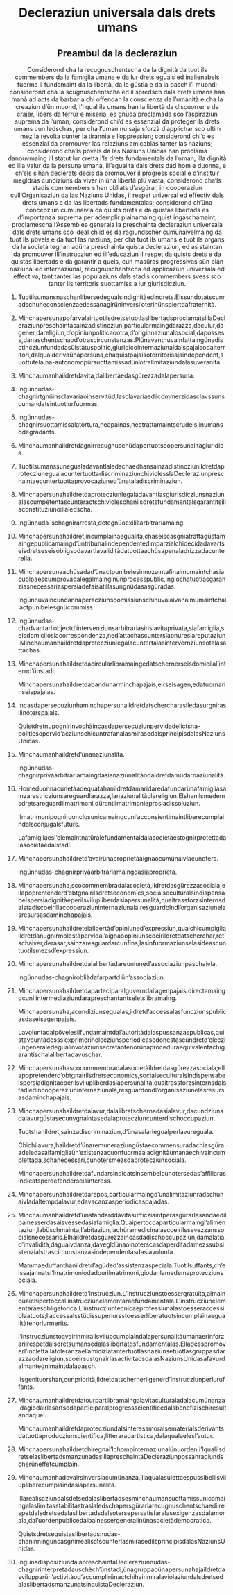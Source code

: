 <h1 align='center'>Decleraziun universala dals drets umans</h1>
<h2 align='center'>Preambul da la decleraziun</h2>
<p align='center'>Considerond cha la recugnuschentscha da la dignità da tuot ils commembers da la famiglia umana e da lur drets eguals ed inalienabels fuorma il fundamaint da la libertà, da la güstia e da la pasch i’l muond;
considerond cha la scugnuschentscha ed il spredsch dals drets umans han manà ad acts da barbaria chi offendan la conscienza da l’umanità e cha la creaziun d’ün muond, i’l qual ils umans han la libertà da discuorrer e da crajer, libers da terrur e miseria, es gnüda proclamada sco l’aspiraziun suprema da l’uman;
considerond chi’d es essenzial da proteger ils drets umans cun ledschas, per cha l’uman nu saja sforzà d’applichar sco ultim mez la revolta cunter la tirannia e l’oppressiun;
considerond chi’d es essenzial da promouver las relaziuns amicablas tanter las naziuns;
considerond cha’ls pövels da las Naziuns Unidas han proclamà danouvmaing i’l statut lur cretta i’ls drets fundamentals da l’uman, illa dignità ed illa valur da la persuna umana, ill’egualità dals drets dad hom e duonna, e ch’els s’han declerats decis da promouver il progress social e d’instituir megldras cundiziuns da viver in üna libertà plü vasta;
considerond cha’ls stadis commembers s’han obliats d’asgürar, in cooperaziun cull’Organisaziun da las Naziuns Unidas, il respet universal ed effectiv dals drets umans e da las libertads fundamentalas;
considerond ch’üna concepziun cumünaivla da quists drets e da quistas libertads es d’importanza suprema per ademplir plainamaing quist ingaschamaint,
proclamescha l’Assemblea generala la preschainta decleraziun universala dals drets umans sco ideal ch’id es da ragiundscher cumünaivelmaing da tuot ils pövels e da tuot las naziuns, per cha tuot ils umans e tuot ils organs da la società tegnan adüna preschainta quista decleraziun, ed as staintan da promouver ill’instrucziun ed ill’educaziun il respet da quists drets e da quistas libertads e da garantir a quels, cun masüras progressivas sün plan naziunal ed internaziunal, recugnuschentscha ed applicaziun universala ed effectiva, tant tanter las populaziuns dals stadis commembers svess sco tanter ils territoris suottamiss a lur giurisdicziun.</p>
<ol>
  <li>
    <p>Tuotilsumansnaschanlibersedegualsindignitàedindrets.Elssundotatscunradschuneconscienzaedessanagirüninversl’oterinünspiertdafraternità.</p>
  </li>
  <li>
    <p>MinchapersunapofarvalairtuotilsdretsetuotlaslibertadsproclamatsillaDecleraziunpreschaintasainzadistincziun,particularmaingdarazza,daculur,dagener,dareligiun,d’opiniunpoliticaootra,d’originnaziunalosocial,dapossess,danaschentschaod’otrascircunstanzas.Plünavantnuvainfattaingünadisctincziunfundadasülstatuspolitic,giuridicointernaziunaldalspajaisodalterritori,dalqualderivaünapersuna,chaquistpajaisoterritorisajaindependent,suottutela,na-autonomopürsuottamissadün’otralimitaziundalasuveranità.</p>
  </li>
  <li>
    <p>Minchaumanhaildretdavita,dalibertàedasgürezzadalapersuna.</p>
  </li>
  <li>
    <p>Ingünnudas-chagnirtgnüinsclavariaoinservitüd,lasclavariaedilcommerzidasclavssunscumandatsintuotlurfuormas.</p>
  </li>
  <li>
    <p>Ingünnudas-chagnirsuottamissalatortura,neapainas,neatrattamaintscrudels,inumansodegradants.</p>
  </li>
  <li>
    <p>Minchaumanhaildretdagnirrecugnuschüdapertuotscopersunalitàgiuridica.</p>
  </li>
  <li>
    <p>TuotilsumanssunegualsdavantlaledschaedhansainzadistincziunildretdaprotecziunegualacuntertuottadiscriminaziunchiviolesslaDecleraziunpreschaintaecuntertuottaprovocaziuned’ünataladiscriminaziun.</p>
  </li>
  <li>
    <p>Minchapersunahaildretdaprotecziunlegaladavantlasgiurisdicziunsnaziunalascumpetentascunteractschivioleschanilsdretsfundamentalsgarantitsillaconstituziunoillaledscha.</p>
  </li>
  <li>
    <p>Ingünnuda-schagnirarrestà,detegnüoexiliàarbitrariamaing.</p>
  </li>
  <li>
    <p>Minchapersunahaildret,incumplainaegualità,chaseiscasgniatrattàgüstamaingepublicamaingd’üntribunalindependentedimparzialchidecidadavartseisdretseseisobligsodavartlavaliditàdatuottaachüsapenaladrizzadacunterella.</p>
  </li>
  <li>
    <p>Minchapersunaachüsadad’ünactpunibelesinnozaintafinalmumaintchasiacuolpaescumprovadalegalmainginünprocesspublic,ingiochatuotlasgaranziasnecessariaspersiadefaisatillasungnüdasasgüradas.</p>
    <p>Ingünnuvaincundannàperacziunsoomissiunschinuvalaivanalmumaintchal’actpunibelesgnücommiss.</p>
  </li>
  <li>
    <p>Ingünnudas-chadvantarl’objectd’intervenziunsarbitrariasinsiavitaprivata,siafamiglia,seisdomicilosiacorrespondenza,ned’attachascuntersiaonuresiareputaziun.Minchaumanhaildretdaprotecziunlegalacuntertalasintervernziunsotalasattachas.</p>
  </li>
  <li>
    <p>Minchapersunahaildretdacircularlibramaingedatschernerseisdomicilal’internd’ünstadi.</p>
    <p>Minchapersunahaildretdabandunarminchapajais,eirseisagen,edatuornarinseispajaias.</p>
  </li>
  <li>
    <p>Incasdapersecuziunhaminchapersunaildretdatschercharasiledasurgnirasilinoterspajais.</p>
    <p>Quistdretnupognirinvochàincasdapersecuziunpervidadelictsna-politicsopervid’acziunschicuntrafanalasmirasedalsprincipisdalasNaziunsUnidas.</p>
  </li>
  <li>
    <p>Minchaumanhaildretd’ünanaziunalità.</p>
    <p>Ingünnudas-chagnirprivàarbitrariamaingdasianaziunalitàodaldretdamüdarnaziunalità.</p>
  </li>
  <li>
    <p>Homeduonnacunetàadequatahanildretdamaridaredafundarünafamigliasainzarestricziunsareguardlarazza,lanaziunalitàolareligiun.Elshanilsmedemsdretsareguardilmatrimoni,dürantilmatrimonieprosiadissoluziun.</p>
    <p>Ilmatrimonipognirconclusunicamaingcunl’acconsientimaintliberecumplaindalsconjugalsfuturs.</p>
    <p>Lafamigliaesl’elemaintnatüralefundamentaldalasocietàestognirprotettadalasocietàedalstadi.</p>
  </li>
  <li>
    <p>Minchapersunahaildretd’avairünaproprietàaignaocumünaivlacunoters.</p>
    <p>Ingünnudas-chagnirprivàarbitrariamaingdasiaproprietà.</p>
  </li>
  <li>
    <p>Minchapersunaha,scocommembradalasocietà,ildretdasgürezzasociala;ellapoprentenderd’obtgnairilsdretseconomics,socialseculturalsindispensabelspersiadignitàeperilsvilupliberdasiapersunalità,quaitrassforzsinternsdalstadiscoeirillacooperaziuninternaziunala,resguardolndl’organisaziunelasresursasdaminchapajais.</p>
  </li>
  <li>
    <p>Minchapersunahaildretelalibertàd’opiniuned’expressiun,quaichicumpigliaildretdanugnirmolestàpervidal’aignaoopiniunscoeirildretdatscherchar,retschaiver,derasar,sainzaresguardarcunfins,lasinfuormaziunselasideascuntuotilsmezsd’expressiun.</p>
  </li>
  <li>
    <p>Minchapersunahaildretdalalibertàdareuniuned’associaziunpaschaivla.</p>
    <p>Ingünnudas-chagnirobliàdafarpartd’ün’associaziun.</p>
  </li>
  <li>
    <p>Minchapersunahaildretdaparteciparalguverndal’agenpajais,directamaingocunl’intermediaziundarapreschantantseletslibramaing.</p>
    <p>Minchapersunaha,acundiziunsegualas,ildretd’accessalasfuncziunspublicasdaseisagenpajais.</p>
    <p>Lavoluntàdalpövelesilfundamaintdal’autoritàdalaspussanzaspublicas,quistavountàdesss’exprimerinelecziunsperiodicasedonestascundretd’elecziungeneraledegualinvotaziunsecretaotenorünaproceduraequivalentachigarantischalalibertàdavuschar.</p>
  </li>
  <li>
    <p>Minchapersunahascocommembradalasocietàildretdasgürezzasociala;ellapopretenderd’obtgnairilsdretseconomics,socialseculturalsindispensabelspersiadignitàeperilsvilupliberdasiapersunalità,quaitrassforzsinternsdalstadiedincooperaziuninternaziunala,resguardondl’organisaziunelasresursasdaminchapajais.</p>
  </li>
  <li>
    <p>Minchapersunahaildretdalavur,dalalibratschernadasialavur,dacundziunsdalavurgüstasecunvgnaintasedalaprotecziuncunterdischoccupaziun.</p>
    <p>Tuotshanildret,sainzadiscriminaziun,d’ünasalariegualperlavureguala.</p>
    <p>Chichilavura,haildretd’ünaremuneraziungüstaecommensuradachiasgüraadeledasaifamigliaün’existenzacuonfuormaaladignitàumanaechivaincumplettada,schanecessari,cunotersmezsdaprotecziunsociala.</p>
    <p>Minchapersunahaildretdafundarsindicatsinsembelcunotersedas’affiliarasindicatsperdefenderseisinteress.</p>
  </li>
  <li>
    <p>Minchapersunahaildretdarepos,particularmaingd’ünalimitaziunradschunaivladaltempdalavur,edavacanzasperiodicaspajadas.</p>
  </li>
  <li>
    <p>Minchaumanhaildretd’ünstandarddavitasufficziaintperasgürarlasandàedilbainesserdasaisvessedasiafamiglia.Quaipertoccaparticularmaingl’alimentaziun,labüschmainta,l’abitaziun,lachüramedicinalascoeirilssevezzanssocialsnecessaris.Elhaildretdasgürezzaincasdadischoccupaziun,damalatia,d’invalidità,daguaivdanza,davegldünaoinoterscasdaperditadamezssubsistenzialstrascircunstanzasindependentasdasiavoluntà.</p>
    <p>Mammaeduffanthanildretd’agüded’assistenzaspeciala.Tuotilsuffants,ch’elssajannatsi’lmatrimoniodadourilmatrimoni,giodanlamedemaprotecziunsociala.</p>
  </li>
  <li>
    <p>Minchapersunahaildretd’instrucziun.L’instrucziunstoessergratuita,almainquaichipertoccal’instrucziunelementaraefundamentala.L’instrucziunelementaraesobligatorica.L’instrucziuntecnicaeprofessiunalastoesseraccessiblaatuots;l’accessalsstüdissuperiursstoesserliberatuotsincumplainaegualitàtenorlurmerits.</p>
    <p>l’instrucziunstoavairinmirailsvilupcumplaindalapersunalitàumanaerinforzarilrespetdalsdretsumansedalaslibertatdsfundamentalas.Elladesspromoverl’incletta,latoleranzael’amiciziatantertuotlasnaziunsetuotlasgruppasdarazzaodareligiun,scoeirsustgnairlasactivitadsdalasNaziunsUnidasafavurdalmantegnimaintdalapasch.</p>
    <p>Ilsgenituorshan,cunpriorità,ildretdatschernerilgenerd’instrucziunperluruffants.</p>
  </li>
  <li>
    <p>Minchaumanhaildretdatourpartlibramaingalavitaculturaladalacumünanza,dagiodairlasartsedaparticiparalprogressscientificedalsbenefizischiresultandaquel.</p>
    <p>Minchaumanhaildretdaprotecziundalsinteressmoralsematerialsderivantsdatuottaproducziunscientifica,litteraraoartistica,dalaqualaelesl’autur.</p>
  </li>
  <li>
    <p>Minchapersunahaildretchiregnai’lchompinternaziunalünuorden,i’lqualilsdretselaslibertadsmanzunadasillapreschaintaDecleraziunpossanragiundscherüneffetcumplain.</p>
  </li>
  <li>
    <p>Minchaumanhadovairsinverslacumünanza,illaqualasulettaespussibelilsvilupliberecumplaindasiapersunalità.</p>
    <p>Illarealisaziundalsdetsedalaslibertadsesminchaumansuottamissunicamaingalaslimitasstabilitastraslaledschapersgürarlarecugnuschentschaedilrespetdalsdretsedalaslibertadsdalsotersepersatisfaralasexigenzasdalamorala,dal’uordenpublicedalbainessergeneralinünasocietàdemocratica.</p>
    <p>Quistsdretsequistaslibertadsnudas-chaninningüncasgnirrealisatscunterlasmirasedilsprincipisdalasNaziunsUnidas.</p>
  </li>
  <li>
    <p>IngünadisposiziundalapreschaintaDecleraziunnudas-chagnirinterpretadauschèch’ünstadi,ünagruppaoünapersunahajaildretdasvilupparün’activitàod’accumplirünactchihainmiralaviolaziundalsdretsedalaslibertadsmanzunatsinquistaDecleraziun.</p>
  </li>
</ol>